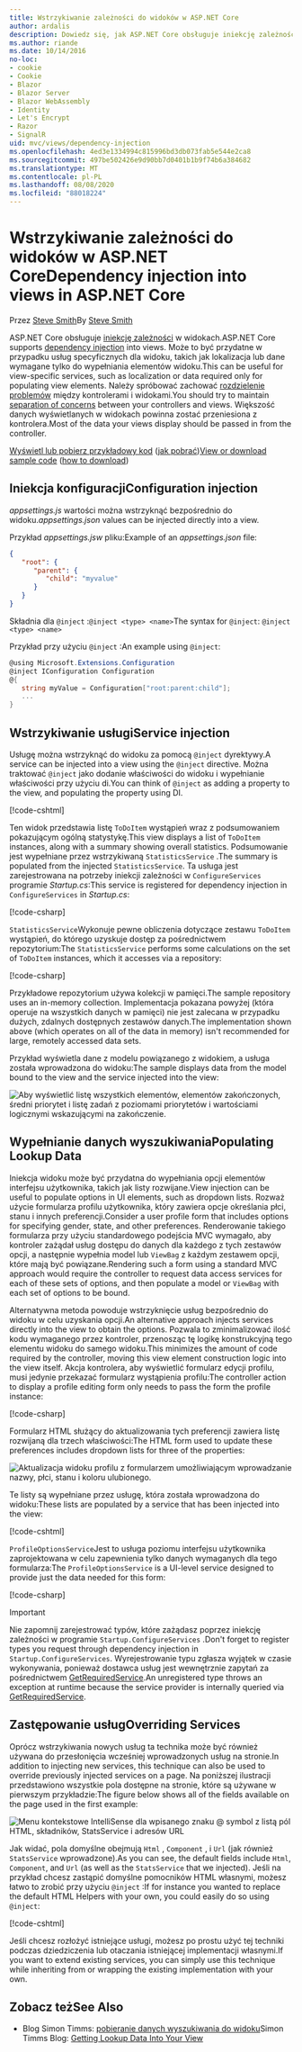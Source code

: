 ```yaml
---
title: Wstrzykiwanie zależności do widoków w ASP.NET Core
author: ardalis
description: Dowiedz się, jak ASP.NET Core obsługuje iniekcję zależności w widokach MVC.
ms.author: riande
ms.date: 10/14/2016
no-loc:
- cookie
- Cookie
- Blazor
- Blazor Server
- Blazor WebAssembly
- Identity
- Let's Encrypt
- Razor
- SignalR
uid: mvc/views/dependency-injection
ms.openlocfilehash: 4ed3e1334994c815996bd3db073fab5e544e2ca8
ms.sourcegitcommit: 497be502426e9d90bb7d0401b1b9f74b6a384682
ms.translationtype: MT
ms.contentlocale: pl-PL
ms.lasthandoff: 08/08/2020
ms.locfileid: "88018224"
---
```

# <a name="dependency-injection-into-views-in-aspnet-core"></a><span data-ttu-id="3ffbd-103">Wstrzykiwanie zależności do widoków w ASP.NET Core</span><span class="sxs-lookup"><span data-stu-id="3ffbd-103">Dependency injection into views in ASP.NET Core</span></span>

<span data-ttu-id="3ffbd-104">Przez [Steve Smith](https://ardalis.com/)</span><span class="sxs-lookup"><span data-stu-id="3ffbd-104">By [Steve Smith](https://ardalis.com/)</span></span>

<span data-ttu-id="3ffbd-105">ASP.NET Core obsługuje [iniekcję zależności](xref:fundamentals/dependency-injection) w widokach.</span><span class="sxs-lookup"><span data-stu-id="3ffbd-105">ASP.NET Core supports [dependency injection](xref:fundamentals/dependency-injection) into views.</span></span> <span data-ttu-id="3ffbd-106">Może to być przydatne w przypadku usług specyficznych dla widoku, takich jak lokalizacja lub dane wymagane tylko do wypełniania elementów widoku.</span><span class="sxs-lookup"><span data-stu-id="3ffbd-106">This can be useful for view-specific services, such as localization or data required only for populating view elements.</span></span> <span data-ttu-id="3ffbd-107">Należy spróbować zachować [rozdzielenie problemów](/dotnet/standard/modern-web-apps-azure-architecture/architectural-principles#separation-of-concerns) między kontrolerami i widokami.</span><span class="sxs-lookup"><span data-stu-id="3ffbd-107">You should try to maintain [separation of concerns](/dotnet/standard/modern-web-apps-azure-architecture/architectural-principles#separation-of-concerns) between your controllers and views.</span></span> <span data-ttu-id="3ffbd-108">Większość danych wyświetlanych w widokach powinna zostać przeniesiona z kontrolera.</span><span class="sxs-lookup"><span data-stu-id="3ffbd-108">Most of the data your views display should be passed in from the controller.</span></span>

<span data-ttu-id="3ffbd-109">[Wyświetl lub pobierz przykładowy kod](https://github.com/dotnet/AspNetCore.Docs/tree/master/aspnetcore/mvc/views/dependency-injection/sample) ([jak pobrać](xref:index#how-to-download-a-sample))</span><span class="sxs-lookup"><span data-stu-id="3ffbd-109">[View or download sample code](https://github.com/dotnet/AspNetCore.Docs/tree/master/aspnetcore/mvc/views/dependency-injection/sample) ([how to download](xref:index#how-to-download-a-sample))</span></span>

## <a name="configuration-injection"></a><span data-ttu-id="3ffbd-110">Iniekcja konfiguracji</span><span class="sxs-lookup"><span data-stu-id="3ffbd-110">Configuration injection</span></span>

<span data-ttu-id="3ffbd-111">*appsettings.js* wartości można wstrzyknąć bezpośrednio do widoku.</span><span class="sxs-lookup"><span data-stu-id="3ffbd-111">*appsettings.json* values can be injected directly into a view.</span></span>

<span data-ttu-id="3ffbd-112">Przykład *appsettings.jsw* pliku:</span><span class="sxs-lookup"><span data-stu-id="3ffbd-112">Example of an *appsettings.json* file:</span></span>

```json
{
   "root": {
      "parent": {
         "child": "myvalue"
      }
   }
}
```

<span data-ttu-id="3ffbd-113">Składnia dla `@inject` :`@inject <type> <name>`</span><span class="sxs-lookup"><span data-stu-id="3ffbd-113">The syntax for `@inject`: `@inject <type> <name>`</span></span>

<span data-ttu-id="3ffbd-114">Przykład przy użyciu `@inject` :</span><span class="sxs-lookup"><span data-stu-id="3ffbd-114">An example using `@inject`:</span></span>

```csharp
@using Microsoft.Extensions.Configuration
@inject IConfiguration Configuration
@{
   string myValue = Configuration["root:parent:child"];
   ...
}
```

## <a name="service-injection"></a><span data-ttu-id="3ffbd-115">Wstrzykiwanie usługi</span><span class="sxs-lookup"><span data-stu-id="3ffbd-115">Service injection</span></span>

<span data-ttu-id="3ffbd-116">Usługę można wstrzyknąć do widoku za pomocą `@inject` dyrektywy.</span><span class="sxs-lookup"><span data-stu-id="3ffbd-116">A service can be injected into a view using the `@inject` directive.</span></span> <span data-ttu-id="3ffbd-117">Można traktować `@inject` jako dodanie właściwości do widoku i wypełnianie właściwości przy użyciu di.</span><span class="sxs-lookup"><span data-stu-id="3ffbd-117">You can think of `@inject` as adding a property to the view, and populating the property using DI.</span></span>

[!code-cshtml[](../../mvc/views/dependency-injection/sample/src/ViewInjectSample/Views/ToDo/Index.cshtml?highlight=4,5,15,16,17)]

<span data-ttu-id="3ffbd-118">Ten widok przedstawia listę `ToDoItem` wystąpień wraz z podsumowaniem pokazującym ogólną statystykę.</span><span class="sxs-lookup"><span data-stu-id="3ffbd-118">This view displays a list of `ToDoItem` instances, along with a summary showing overall statistics.</span></span> <span data-ttu-id="3ffbd-119">Podsumowanie jest wypełniane przez wstrzykiwaną `StatisticsService` .</span><span class="sxs-lookup"><span data-stu-id="3ffbd-119">The summary is populated from the injected `StatisticsService`.</span></span> <span data-ttu-id="3ffbd-120">Ta usługa jest zarejestrowana na potrzeby iniekcji zależności w `ConfigureServices` programie *Startup.cs*:</span><span class="sxs-lookup"><span data-stu-id="3ffbd-120">This service is registered for dependency injection in `ConfigureServices` in *Startup.cs*:</span></span>

[!code-csharp[](../../mvc/views/dependency-injection/sample/src/ViewInjectSample/Startup.cs?highlight=6,7&range=15-22)]

<span data-ttu-id="3ffbd-121">`StatisticsService`Wykonuje pewne obliczenia dotyczące zestawu `ToDoItem` wystąpień, do którego uzyskuje dostęp za pośrednictwem repozytorium:</span><span class="sxs-lookup"><span data-stu-id="3ffbd-121">The `StatisticsService` performs some calculations on the set of `ToDoItem` instances, which it accesses via a repository:</span></span>

[!code-csharp[](../../mvc/views/dependency-injection/sample/src/ViewInjectSample/Model/Services/StatisticsService.cs?highlight=15,20,25)]

<span data-ttu-id="3ffbd-122">Przykładowe repozytorium używa kolekcji w pamięci.</span><span class="sxs-lookup"><span data-stu-id="3ffbd-122">The sample repository uses an in-memory collection.</span></span> <span data-ttu-id="3ffbd-123">Implementacja pokazana powyżej (która operuje na wszystkich danych w pamięci) nie jest zalecana w przypadku dużych, zdalnych dostępnych zestawów danych.</span><span class="sxs-lookup"><span data-stu-id="3ffbd-123">The implementation shown above (which operates on all of the data in memory) isn't recommended for large, remotely accessed data sets.</span></span>

<span data-ttu-id="3ffbd-124">Przykład wyświetla dane z modelu powiązanego z widokiem, a usługa została wprowadzona do widoku:</span><span class="sxs-lookup"><span data-stu-id="3ffbd-124">The sample displays data from the model bound to the view and the service injected into the view:</span></span>

![Aby wyświetlić listę wszystkich elementów, elementów zakończonych, średni priorytet i listę zadań z poziomami priorytetów i wartościami logicznymi wskazującymi na zakończenie.](dependency-injection/_static/screenshot.png)

## <a name="populating-lookup-data"></a><span data-ttu-id="3ffbd-126">Wypełnianie danych wyszukiwania</span><span class="sxs-lookup"><span data-stu-id="3ffbd-126">Populating Lookup Data</span></span>

<span data-ttu-id="3ffbd-127">Iniekcja widoku może być przydatna do wypełniania opcji elementów interfejsu użytkownika, takich jak listy rozwijane.</span><span class="sxs-lookup"><span data-stu-id="3ffbd-127">View injection can be useful to populate options in UI elements, such as dropdown lists.</span></span> <span data-ttu-id="3ffbd-128">Rozważ użycie formularza profilu użytkownika, który zawiera opcje określania płci, stanu i innych preferencji.</span><span class="sxs-lookup"><span data-stu-id="3ffbd-128">Consider a user profile form that includes options for specifying gender, state, and other preferences.</span></span> <span data-ttu-id="3ffbd-129">Renderowanie takiego formularza przy użyciu standardowego podejścia MVC wymagało, aby kontroler zażądał usług dostępu do danych dla każdego z tych zestawów opcji, a następnie wypełnia model lub `ViewBag` z każdym zestawem opcji, które mają być powiązane.</span><span class="sxs-lookup"><span data-stu-id="3ffbd-129">Rendering such a form using a standard MVC approach would require the controller to request data access services for each of these sets of options, and then populate a model or `ViewBag` with each set of options to be bound.</span></span>

<span data-ttu-id="3ffbd-130">Alternatywna metoda powoduje wstrzyknięcie usług bezpośrednio do widoku w celu uzyskania opcji.</span><span class="sxs-lookup"><span data-stu-id="3ffbd-130">An alternative approach injects services directly into the view to obtain the options.</span></span> <span data-ttu-id="3ffbd-131">Pozwala to zminimalizować ilość kodu wymaganego przez kontroler, przenosząc tę logikę konstrukcyjną tego elementu widoku do samego widoku.</span><span class="sxs-lookup"><span data-stu-id="3ffbd-131">This minimizes the amount of code required by the controller, moving this view element construction logic into the view itself.</span></span> <span data-ttu-id="3ffbd-132">Akcja kontrolera, aby wyświetlić formularz edycji profilu, musi jedynie przekazać formularz wystąpienia profilu:</span><span class="sxs-lookup"><span data-stu-id="3ffbd-132">The controller action to display a profile editing form only needs to pass the form the profile instance:</span></span>

[!code-csharp[](../../mvc/views/dependency-injection/sample/src/ViewInjectSample/Controllers/ProfileController.cs?highlight=9,19)]

<span data-ttu-id="3ffbd-133">Formularz HTML służący do aktualizowania tych preferencji zawiera listę rozwijaną dla trzech właściwości:</span><span class="sxs-lookup"><span data-stu-id="3ffbd-133">The HTML form used to update these preferences includes dropdown lists for three of the properties:</span></span>

![Aktualizacja widoku profilu z formularzem umożliwiającym wprowadzanie nazwy, płci, stanu i koloru ulubionego.](dependency-injection/_static/updateprofile.png)

<span data-ttu-id="3ffbd-135">Te listy są wypełniane przez usługę, która została wprowadzona do widoku:</span><span class="sxs-lookup"><span data-stu-id="3ffbd-135">These lists are populated by a service that has been injected into the view:</span></span>

[!code-cshtml[](../../mvc/views/dependency-injection/sample/src/ViewInjectSample/Views/Profile/Index.cshtml?highlight=4,16,17,21,22,26,27)]

<span data-ttu-id="3ffbd-136">`ProfileOptionsService`Jest to usługa poziomu interfejsu użytkownika zaprojektowana w celu zapewnienia tylko danych wymaganych dla tego formularza:</span><span class="sxs-lookup"><span data-stu-id="3ffbd-136">The `ProfileOptionsService` is a UI-level service designed to provide just the data needed for this form:</span></span>

[!code-csharp[](../../mvc/views/dependency-injection/sample/src/ViewInjectSample/Model/Services/ProfileOptionsService.cs?highlight=7,13,24)]

> [!IMPORTANT]
> <span data-ttu-id="3ffbd-137">Nie zapomnij zarejestrować typów, które zażądasz poprzez iniekcję zależności w programie `Startup.ConfigureServices` .</span><span class="sxs-lookup"><span data-stu-id="3ffbd-137">Don't forget to register types you request through dependency injection in `Startup.ConfigureServices`.</span></span> <span data-ttu-id="3ffbd-138">Wyrejestrowanie typu zgłasza wyjątek w czasie wykonywania, ponieważ dostawca usług jest wewnętrznie zapytań za pośrednictwem [GetRequiredService](/dotnet/api/microsoft.extensions.dependencyinjection.serviceproviderserviceextensions.getrequiredservice).</span><span class="sxs-lookup"><span data-stu-id="3ffbd-138">An unregistered type throws an exception at runtime because the service provider is internally queried via [GetRequiredService](/dotnet/api/microsoft.extensions.dependencyinjection.serviceproviderserviceextensions.getrequiredservice).</span></span>

## <a name="overriding-services"></a><span data-ttu-id="3ffbd-139">Zastępowanie usług</span><span class="sxs-lookup"><span data-stu-id="3ffbd-139">Overriding Services</span></span>

<span data-ttu-id="3ffbd-140">Oprócz wstrzykiwania nowych usług ta technika może być również używana do przesłonięcia wcześniej wprowadzonych usług na stronie.</span><span class="sxs-lookup"><span data-stu-id="3ffbd-140">In addition to injecting new services, this technique can also be used to override previously injected services on a page.</span></span> <span data-ttu-id="3ffbd-141">Na poniższej ilustracji przedstawiono wszystkie pola dostępne na stronie, które są używane w pierwszym przykładzie:</span><span class="sxs-lookup"><span data-stu-id="3ffbd-141">The figure below shows all of the fields available on the page used in the first example:</span></span>

![Menu kontekstowe IntelliSense dla wpisanego znaku @ symbol z listą pól HTML, składników, StatsService i adresów URL](dependency-injection/_static/razor-fields.png)

<span data-ttu-id="3ffbd-143">Jak widać, pola domyślne obejmują `Html` , `Component` , i `Url` (jak również `StatsService` wprowadzone).</span><span class="sxs-lookup"><span data-stu-id="3ffbd-143">As you can see, the default fields include `Html`, `Component`, and `Url` (as well as the `StatsService` that we injected).</span></span> <span data-ttu-id="3ffbd-144">Jeśli na przykład chcesz zastąpić domyślne pomocników HTML własnymi, możesz łatwo to zrobić przy użyciu `@inject` :</span><span class="sxs-lookup"><span data-stu-id="3ffbd-144">If for instance you wanted to replace the default HTML Helpers with your own, you could easily do so using `@inject`:</span></span>

[!code-cshtml[](../../mvc/views/dependency-injection/sample/src/ViewInjectSample/Views/Helper/Index.cshtml?highlight=3,11)]

<span data-ttu-id="3ffbd-145">Jeśli chcesz rozłożyć istniejące usługi, możesz po prostu użyć tej techniki podczas dziedziczenia lub otaczania istniejącej implementacji własnymi.</span><span class="sxs-lookup"><span data-stu-id="3ffbd-145">If you want to extend existing services, you can simply use this technique while inheriting from or wrapping the existing implementation with your own.</span></span>

## <a name="see-also"></a><span data-ttu-id="3ffbd-146">Zobacz też</span><span class="sxs-lookup"><span data-stu-id="3ffbd-146">See Also</span></span>

* <span data-ttu-id="3ffbd-147">Blog Simon Timms: [pobieranie danych wyszukiwania do widoku](https://blog.simontimms.com/2015/06/09/getting-lookup-data-into-you-view/)</span><span class="sxs-lookup"><span data-stu-id="3ffbd-147">Simon Timms Blog: [Getting Lookup Data Into Your View](https://blog.simontimms.com/2015/06/09/getting-lookup-data-into-you-view/)</span></span>
